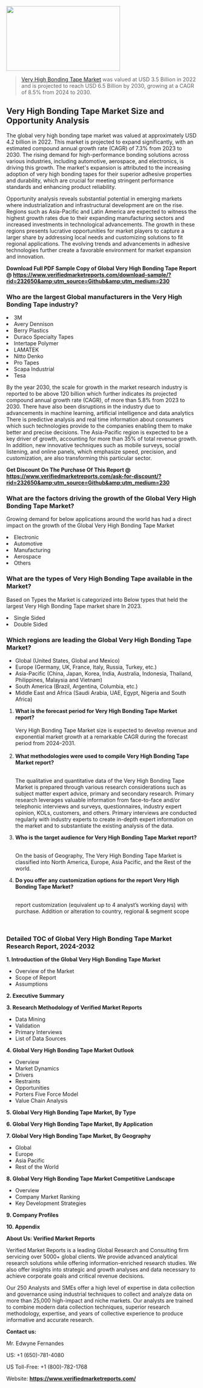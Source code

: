 <img src="https://ffe5etoiles.com/wp-content/uploads/2024/12/MST1-300x171.png" alt="" width="300" height="171" class="alignnone size-medium wp-image-20088" /><blockquote><p><p><a href="https://www.verifiedmarketreports.com/download-sample/?rid=232650&utm_source=Github&utm_medium=230" target="_blank">Very High Bonding Tape Market</a> was valued at USD 3.5 Billion in 2022 and is projected to reach USD 6.5 Billion by 2030, growing at a CAGR of 8.5% from 2024 to 2030.</p></blockquote><p><h2>Very High Bonding Tape Market Size and Opportunity Analysis</h2> <p>The global very high bonding tape market was valued at approximately USD 4.2 billion in 2022. This market is projected to expand significantly, with an estimated compound annual growth rate (CAGR) of 7.3% from 2023 to 2030. The rising demand for high-performance bonding solutions across various industries, including automotive, aerospace, and electronics, is driving this growth. The market's expansion is attributed to the increasing adoption of very high bonding tapes for their superior adhesive properties and durability, which are crucial for meeting stringent performance standards and enhancing product reliability.</p> <p>Opportunity analysis reveals substantial potential in emerging markets where industrialization and infrastructural development are on the rise. Regions such as Asia-Pacific and Latin America are expected to witness the highest growth rates due to their expanding manufacturing sectors and increased investments in technological advancements. The growth in these regions presents lucrative opportunities for market players to capture a larger share by addressing local needs and customizing solutions to fit regional applications. The evolving trends and advancements in adhesive technologies further create a favorable environment for market expansion and innovation.</p> </p><p class=""><strong>Download Full PDF Sample Copy of Global Very High Bonding Tape Report @ <a href="https://www.verifiedmarketreports.com/download-sample/?rid=232650&amp;utm_source=Github&amp;utm_medium=230" target="_blank">https://www.verifiedmarketreports.com/download-sample/?rid=232650&amp;utm_source=Github&amp;utm_medium=230</a></strong></p><h3 id="" class="">Who are the largest Global manufacturers in the Very High Bonding Tape industry?</h3><p><li>3M</li><li> Avery Dennison</li><li> Berry Plastics</li><li> Duraco Specialty Tapes</li><li> Intertape Polymer</li><li> LAMATEK</li><li> Nitto Denko</li><li> Pro Tapes</li><li> Scapa Industrial</li><li> Tesa</li></p><div class=""><div class="" dir="" data-message-author-role="" data-message-id="" data-message-model-slug=""><div class=""><div class=""><div class=""><div class="" dir="" data-message-author-role="" data-message-id="" data-message-model-slug=""><div class=""><div class=""><p>By the year 2030, the scale for growth in the market research industry is reported to be above 120 billion which further indicates its projected compound annual growth rate (CAGR), of more than 5.8% from 2023 to 2030. There have also been disruptions in the industry due to advancements in machine learning, artificial intelligence and data analytics There is predictive analysis and real time information about consumers which such technologies provide to the companies enabling them to make better and precise decisions. The Asia-Pacific region is expected to be a key driver of growth, accounting for more than 35% of total revenue growth. In addition, new innovative techniques such as mobile surveys, social listening, and online panels, which emphasize speed, precision, and customization, are also transforming this particular sector.</p><p><strong>Get Discount On The Purchase Of This Report @&nbsp; <a href="https://www.verifiedmarketreports.com/ask-for-discount/?rid=232650&amp;utm_source=Github&amp;utm_medium=230" target="_blank">https://www.verifiedmarketreports.com/ask-for-discount/?rid=232650&amp;utm_source=Github&amp;utm_medium=230</a></strong></p></div></div></div></div></div></div></div></div><h3 id="" class="">What are the factors driving the growth of the Global Very High Bonding Tape Market?</h3><p id="" class="">Growing demand for below applications around the world has had a direct impact on the growth of the Global Very High Bonding Tape Market</p><p id="" class=""><li>Electronic</li><li> Automotive</li><li> Manufacturing</li><li> Aerospace</li><li> Others</li></p><h3 id="" class="">What are the types of Very High Bonding Tape available in the Market?</h3><p id="" class="">Based on Types the Market is categorized into Below types that held the largest Very High Bonding Tape market share In 2023.</p><p id="" class=""><li>Single Sided</li><li> Double Sided</li></p><h3 id="" class="">Which regions are leading the Global Very High Bonding Tape Market?</h3><ul><li>Global (United States, Global and Mexico)</li><li>Europe (Germany, UK, France, Italy, Russia, Turkey, etc.)</li><li>Asia-Pacific (China, Japan, Korea, India, Australia, Indonesia, Thailand, Philippines, Malaysia and Vietnam)</li><li>South America (Brazil, Argentina, Columbia, etc.)</li><li>Middle East and Africa (Saudi Arabia, UAE, Egypt, Nigeria and South Africa)</li></ul><p><ol><li><strong>What is the forecast period for Very High Bonding Tape Market report?<br /></strong><br /><span data-sheets-root="1" data-sheets-value="{&quot;1&quot;:2,&quot;2&quot;:&quot;XXXX size is expected to develop revenue and exponential market growth at a remarkable CAGR during the forecast period from 2024&ndash;2030.&quot;}" data-sheets-userformat="{&quot;2&quot;:12674,&quot;4&quot;:{&quot;1&quot;:2,&quot;2&quot;:16776960},&quot;10&quot;:2,&quot;11&quot;:0,&quot;15&quot;:&quot;Arial&quot;,&quot;16&quot;:12}">Very High Bonding Tape Market size is expected to develop revenue and exponential market growth at a remarkable CAGR during the forecast period from 2024&ndash;2031.</span><br /><br /></li><li><strong>What methodologies were used to compile Very High Bonding Tape Market report?<br /><br /></strong><p>The qualitative and quantitative data of the&nbsp;Very High Bonding Tape Market is prepared through various research considerations such as subject matter expert advice, primary and secondary research. Primary research leverages valuable information from face-to-face and/or telephonic interviews and surveys, questionnaires, industry expert opinion, KOLs, customers, and others. Primary interviews are conducted regularly with industry experts to create in-depth expert information on the market and to substantiate the existing analysis of the data.&nbsp;</p></li><li><strong>Who is the target audience for Very High Bonding Tape Market report?<br /><br /></strong><p>On the basis of Geography, The&nbsp;Very High Bonding Tape Market is classified into North America, Europe, Asia Pacific, and the Rest of the world.</p></li><li><strong>Do you offer any customization options for the report Very High Bonding Tape Market?<br /><br /></strong><p>report customization (equivalent up to 4 analyst&rsquo;s working days) with purchase. Addition or alteration to country, regional &amp; segment scope</p><p>&nbsp;</p></li></ol></p><h3 id="" class="">Detailed TOC of Global Very High Bonding Tape Market Research Report, 2024-2032</h3><p id="" class=""><strong>1. Introduction of the Global Very High Bonding Tape Market</strong></p><ul><li>Overview of the Market</li><li>Scope of Report</li><li>Assumptions</li></ul><p id="" class=""><strong>2. Executive Summary</strong></p><p id="" class=""><strong>3. Research Methodology of&nbsp;Verified Market Reports</strong></p><ul><li>Data Mining</li><li>Validation</li><li>Primary Interviews</li><li>List of Data Sources</li></ul><p id="" class=""><strong>4. Global Very High Bonding Tape Market Outlook</strong></p><ul><li>Overview</li><li>Market Dynamics</li><li>Drivers</li><li>Restraints</li><li>Opportunities</li><li>Porters Five Force Model</li><li>Value Chain Analysis</li></ul><p id="" class=""><strong>5. Global Very High Bonding Tape Market, By&nbsp;Type</strong></p><p id="" class=""><strong>6. Global Very High Bonding Tape Market, By Application</strong></p><p id="" class=""><strong>7. Global Very High Bonding Tape Market, By Geography</strong></p><ul><li>Global</li><li>Europe</li><li>Asia Pacific</li><li>Rest of the World</li></ul><p id="" class=""><strong>8. Global Very High Bonding Tape Market Competitive Landscape</strong></p><ul><li>Overview</li><li>Company Market Ranking</li><li>Key Development Strategies</li></ul><p id="" class=""><strong>9. Company Profiles</strong></p><p id="" class=""><strong>10. Appendix</strong></p><p id="" class=""><strong>About Us: Verified Market Reports</strong></p><p id="" class="">Verified Market Reports is a leading Global Research and Consulting firm servicing over 5000+ global clients. We provide advanced analytical research solutions while offering information-enriched research studies. We also offer insights into strategic and growth analyses and data necessary to achieve corporate goals and critical revenue decisions.</p><p id="" class="">Our 250 Analysts and SMEs offer a high level of expertise in data collection and governance using industrial techniques to collect and analyze data on more than 25,000 high-impact and niche markets. Our analysts are trained to combine modern data collection techniques, superior research methodology, expertise, and years of collective experience to produce informative and accurate research.</p><p id="" class=""><strong>Contact us:</strong></p><p id="" class="">Mr. Edwyne Fernandes</p><p id="" class="">US: +1 (650)-781-4080</p><p id="" class="">US Toll-Free: +1 (800)-782-1768</p><p id="" class="">Website: <a target="" data-test-app-aware-link=""><strong>https://www.verifiedmarketreports.com/</strong></a></p>
